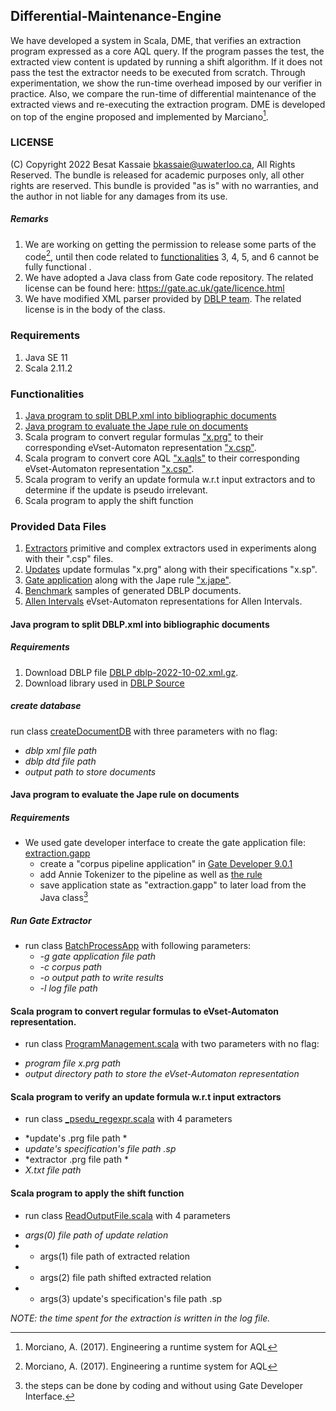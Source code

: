 ## Differential-Maintenance-Engine
 We have developed a system in Scala, DME, that verifies an extraction program expressed as a core AQL query.  If the program passes the test, the extracted view content is updated by running a shift algorithm. If it does not pass the test the extractor needs to be  executed from scratch. Through experimentation,  we show the run-time overhead imposed by our verifier in practice. Also, we compare the run-time of differential maintenance of the extracted views and re-executing the extraction program. DME is developed on top of the engine proposed and implemented by Marciano[^1].
### LICENSE
(C) Copyright 2022 Besat Kassaie <bkassaie@uwaterloo.ca>, All Rights Reserved.
The bundle is released for academic purposes only, all other rights are reserved.
This bundle is provided "as is" with no warranties, and the author in not liable for any damages from its use.

##### Remarks
1. We are working on getting the permission to release some parts of the code[^1], until then code related to [functionalities](https://github.com/Besatkassaie/Differential-Maintenance-Engine#functionalities) 3, 4, 5, and 6 cannot be fully functional .
2. We have adopted a Java class from Gate code repository. The related license can be found here: https://gate.ac.uk/gate/licence.html
3. We have modified XML parser provided by [DBLP team](https://dblp.org/faq/How+to+parse+dblp+xml.html). The related license is in the body of the class.
[^1]: Morciano, A. (2017). Engineering a runtime system for AQL
### Requirements
1. Java SE 11
2. Scala 2.11.2  

### Functionalities
1. [Java program to split DBLP.xml into bibliographic documents](https://github.com/Besatkassaie/Differential-Maintenance-Engine#java-program-to-split-dblpxml-into-bibliographic-documents)
2. [Java program to evaluate the Jape rule on documents](https://github.com/Besatkassaie/Differential-Maintenance-Engine#java-program-to-evaluate-the-jape-rule-on-documents)
3. Scala program to convert regular formulas ["x.prg"](data/extractPrograms/finalExtractors/proc_less/proc_less.prg) to their corresponding  eVset-Automaton representation  ["x.csp"](data/extractPrograms/finalExtractors/proc_less/proc_less_QnRfM.csp).
4. Scala program to convert core AQL ["x.aqls"](data/extractPrograms/finalExtractors/proc_less_article_less_moreThanOneAuthor/moreThOneAuthorProc_lessArcl_less.aqls) to their corresponding  eVset-Automaton representation  ["x.csp"](data/extractPrograms/finalExtractors/proc_less_article_less_moreThanOneAuthor/moreThOneAuthorProc_lessArcl_less.csp).
5. Scala program to verify an update formula w.r.t input extractors and to determine if the update is pseudo irrelevant.
6. Scala program to apply the shift function


### Provided Data Files
1.  [Extractors](data/extractPrograms/finalExtractors) primitive and complex extractors used in experiments along with their ".csp" files.
2.  [Updates](data/extractPrograms/Updates) update formulas "x.prg" along with their specifications "x.sp".
3.  [Gate application](gaterelated/extraction.gapp) along with the Jape rule ["x.jape"](gaterelated/Data/Grammar/Article.jape).
4.  [Benchmark](data/DBLP/benchmark) samples of generated DBLP documents.
5.  [Allen Intervals](data/Allen_Interval) eVset-Automaton representations for Allen Intervals.

#### Java program to split DBLP.xml into bibliographic documents

##### Requirements
   1. Download DBLP file [DBLP dblp-2022-10-02.xml.gz]( https://dblp.org/xml/release/).
   2. Download library used in [DBLP Source](https://dblp.org/src/mmdb-2019-04-29-sources.jar)

##### create database
  run class [createDocumentDB](DBLP_PrepData/src/createDocumentDB.java) with three parameters with no flag:
   - *dblp xml file path*
   - *dblp dtd file path*
   - *output path to store documents*

#### Java program to evaluate the Jape rule on documents
##### Requirements
 * We used gate developer interface to create the gate application file: [extraction.gapp](gaterelated/extraction.gapp)
   - create a "corpus pipeline application" in [Gate Developer 9.0.1](https://gate.ac.uk/download/)
   - add Annie Tokenizer to the pipeline as well as [the rule]((gaterelated/Data/Grammar/Article.jape))  
   - save application state as "extraction.gapp" to later load from the Java class[^2]

  [^2]:  the steps can be done by coding and without using Gate Developer Interface.
##### Run Gate Extractor
* run class [BatchProcessApp](gaterelated/Code/src/cs/uwaterloo/BatchProcessApp.java) with following parameters:
  * *-g gate application file path*
  * *-c corpus path*
  * *-o output path to write results*
  * *-l log file path*

#### Scala program to convert regular formulas to eVset-Automaton representation.
* run class [ProgramManagement.scala](src/ca/uwaterloo/cs/util/ProgramManagement.scala) with two parameters with no flag:
 - *program file x.prg path*
 - *output directory path to store the eVset-Automaton representation*
####  Scala program to verify an update formula w.r.t input extractors
* run class [_psedu_regexpr.scala](src/_psedu_regexpr.scala) with 4 parameters
- *update's .prg file path *
- *update's specification's file path .sp*
- *extractor .prg file path *
- *X.txt file path*

####  Scala program to apply the shift function
* run class [ReadOutputFile.scala](src/ca/uwaterloo/cs/psupdate/ReadOutputFile.scala) with 4 parameters
- *args(0) file path of update relation*
- * args(1) file path of  extracted relation
- * args(2) file path shifted extracted relation
- * args(3) update's specification's file path .sp

*NOTE: the time spent for the extraction is written in the log file.*
